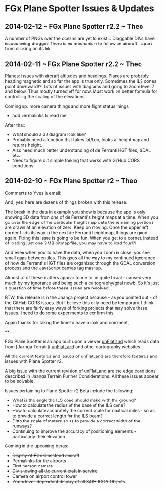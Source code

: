 FGx Plane Spotter Issues & Updates
==================================

## 2014-02-12 ~ FGx Plane Spotter r2.2 ~ Theo

A number of PNGs over the oceans are yet to exist...
Draggable DIVs have issues being dragged
There is no mechanism to follow an aircraft - apart from clicking on its lnk
 

## 2014-02-11 ~ FGx Plane Spotter r2.2 ~ Theo

Planes: issues with aircraft altitudes and headings. Planes are probably heading magnetic and so far the app is true only.
Sometimes the ILS cones point downward!?!
Lots of issues with diagrams and going to zoom level 7 and below. Thus mostly turned off for now.
Must work on better formula for controlling the scaling of the elevations.

Coming up: more camera things and more flight status things

* add permalinks to read me

After that: 

* What should a 3D diagram look like?
* Probably need a function that takes lat/Lon, looks at heightmap and returns height.
* Also need much better understanding of de Ferranti HGT files, GDAL etc.
* Need to figure out simple forking that works with GitHub CORS conditions

## 2014-02-10 ~ FGx Plane Spotter r2 ~ Theo

Comments to Yves in email:

And, yes, here are dozens of things broken with this release.

The break in the data in example you show is because the app is only showing 3D data from *one* of de Ferranti's height maps at a time. When you go over the edge of the particular height map data the remaining portions are drawn at an elevation of zero. Keep on moving. Once the upper left corner finds its way to the next de Ferranti heightmap, things are good again. Fixing this issue is going to be fun. When you get to a corner, instead of loading just one 3 MB bitmap file, you may have to load four!?!

And even when you do have the data, when you zoom in close, you see small gaps between tiles. This goes all the way to my continued ignorance of how de Ferranti's HGT files are organized through the GDAL conversion process and the JavaScript canvas tag mashup.

Almost all of these matters appear to me to be quite trivial - caused very much by my ignorance and being such a cartography/gdal newb. So it's just a question of time before these issues are resolved.

BTW, this release is in the Jaanga project because - as you pointed out - of the GitHub CORS issues. But I believe this only need be temporary. I think that there are fairly easy ways of forking projects that may solve these issues. I need to do some experiments to confirm this.

Again thanks for taking the time to have a look and comment,

**

FGx Plane Spotter is an app built upon a viewer [unFlatland]( http://jaanga.github.io/terrain-viewer/un-flatland/index.html ) which reads data from 
[Jaanga Terrain]( [unFlatLand]( http://jaanga.github.io/terrain/ ) and other cartography websites.
 
All the current features and issues of [unFlatLand]( http://jaanga.github.io/terrain-viewer/un-flatland/index.html ) are therefore features and issues with Plane Spotter r2.

A big issue with the current revision of unFlatLand are the edge conditions described in 
[Jaanga Terrain Further Considerations]( http://jaanga.github.io/terrain/readme-reader.html#further-considerations.md).
All these issues appear to be solvable.

Issues pertaining to Plane Spotter r2 Beta include the following:

* What is the angle the ILS cone should make with the ground?
* How to calculate the radius of the base of the ILS cone?
* How to calculate accurately the correct scale for nautical miles - so as to provide a correct length for the ILS beam?
* Ditto the scale of meters so as to provide a correct width of the runways?
* Continuing to improve the accuracy of positioning elements - particularly their elevation

Coming in the upcoming betas:

* <s>Display of FGx Crossfeed aircraft</s>
* <s>Permalinks for the airports</s>
* First person camera
* <s>Div showing all the current craft in service</s>
* Camera on airport control tower
* <s>Zoom level-dependent display of all 34K+ ICOA Objects</s>   

